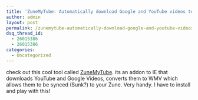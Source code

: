 ```yaml
---
title: 'ZuneMyTube: Automatically download Google and YouTube videos to your Zune'
author: admin
layout: post
permalink: /zunemytube-automatically-download-google-and-youtube-videos-to-your-zune/
dsq_thread_id:
  - 26015386
  - 26015386
categories:
  - Uncategorized
---
```

check out this cool tool called [ZuneMyTube][1]. its an addon to IE that downloads YouTube and Google Videos, converts them to WMV which allows them to be synced (Sunk?) to your Zune. Very handy. I have to install and play with this!

 [1]: http://sourceforge.net/project/showfiles.php?group_id=185239&package_id=215651&release_id=473343